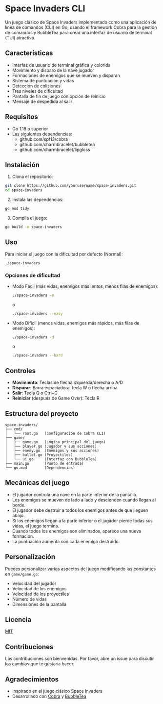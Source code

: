 # Space Invaders CLI

Un juego clásico de Space Invaders implementado como una aplicación de línea de comandos (CLI) en Go, usando el framework Cobra para la gestión de comandos y BubbleTea para crear una interfaz de usuario de terminal (TUI) atractiva.

## Características

- Interfaz de usuario de terminal gráfica y colorida
- Movimiento y disparo de la nave jugador
- Formaciones de enemigos que se mueven y disparan
- Sistema de puntuación y vidas
- Detección de colisiones
- Tres niveles de dificultad
- Pantalla de fin de juego con opción de reinicio
- Mensaje de despedida al salir

## Requisitos

- Go 1.18 o superior
- Las siguientes dependencias:
    - github.com/spf13/cobra
    - github.com/charmbracelet/bubbletea
    - github.com/charmbracelet/lipgloss

## Instalación

1. Clona el repositorio:

```bash
git clone https://github.com/yourusername/space-invaders.git
cd space-invaders
```

2. Instala las dependencias:

```bash
go mod tidy
```

3. Compila el juego:

```bash
go build -o space-invaders
```

## Uso

Para iniciar el juego con la dificultad por defecto (Normal):

```bash
./space-invaders
```

### Opciones de dificultad

- Modo Fácil (más vidas, enemigos más lentos, menos filas de enemigos):
  ```bash
  ./space-invaders -e
  ```
  o
  ```bash
  ./space-invaders --easy
  ```

- Modo Difícil (menos vidas, enemigos más rápidos, más filas de enemigos):
  ```bash
  ./space-invaders -d
  ```
  o
  ```bash
  ./space-invaders --hard
  ```

## Controles

- **Movimiento**: Teclas de flecha izquierda/derecha o A/D
- **Disparar**: Barra espaciadora, tecla W o flecha arriba
- **Salir**: Tecla Q o Ctrl+C
- **Reiniciar** (después de Game Over): Tecla R

## Estructura del proyecto

```
space-invaders/
├── cmd/
│   └── root.go   (Configuración de Cobra CLI)
├── game/
│   ├── game.go   (Lógica principal del juego)
│   ├── player.go (Jugador y sus acciones)
│   ├── enemy.go  (Enemigos y sus acciones)
│   ├── bullet.go (Proyectiles)
│   └── ui.go     (Interfaz con BubbleTea)
├── main.go       (Punto de entrada)
└── go.mod        (Dependencias)
```

## Mecánicas del juego

- El jugador controla una nave en la parte inferior de la pantalla.
- Los enemigos se mueven de lado a lado y descienden cuando llegan al borde.
- El jugador debe destruir a todos los enemigos antes de que lleguen abajo.
- Si los enemigos llegan a la parte inferior o el jugador pierde todas sus vidas, el juego termina.
- Cuando todos los enemigos son eliminados, aparece una nueva formación.
- La puntuación aumenta con cada enemigo destruido.

## Personalización

Puedes personalizar varios aspectos del juego modificando las constantes en `game/game.go`:

- Velocidad del jugador
- Velocidad de los enemigos
- Velocidad de los proyectiles
- Número de vidas
- Dimensiones de la pantalla

## Licencia

[MIT](LICENSE)

## Contribuciones

Las contribuciones son bienvenidas. Por favor, abre un issue para discutir los cambios que te gustaría hacer.

## Agradecimientos

- Inspirado en el juego clásico Space Invaders
- Desarrollado con [Cobra](https://github.com/spf13/cobra) y [BubbleTea](https://github.com/charmbracelet/bubbletea)
